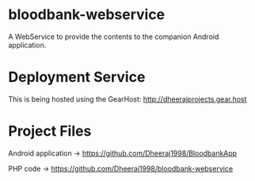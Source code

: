 # bloodbank-webservice
A WebService to provide the contents to the companion Android application.

# Deployment Service
This is being hosted using the GearHost: http://dheerajprojects.gear.host

# Project Files
Android application -> https://github.com/Dheeraj1998/BloodbankApp

PHP code -> https://github.com/Dheeraj1998/bloodbank-webservice
